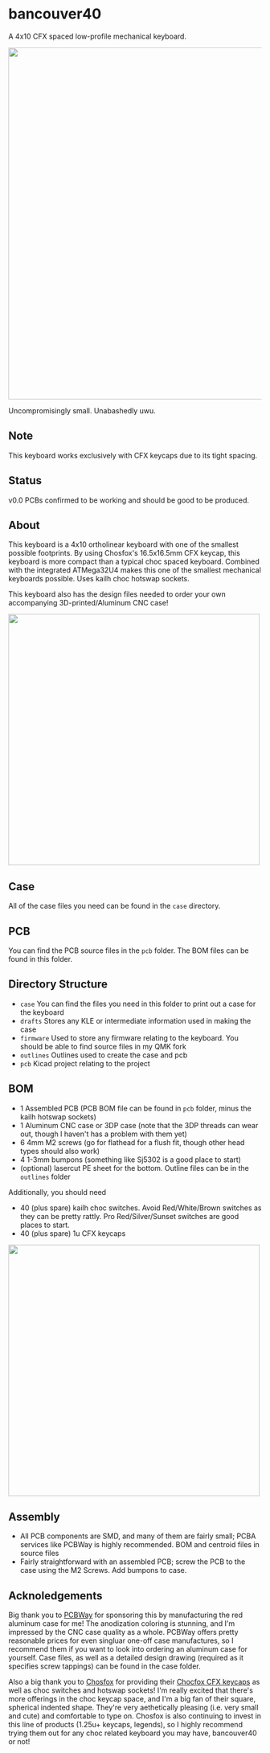 # bancouver40

A 4x10 CFX spaced low-profile mechanical keyboard.

<image src="https://github.com/ChrisChrisLoLo/bancouver40/blob/main/images/PXL_20221205_015210392-01.jpeg" width="700"/>

Uncompromisingly small. Unabashedly uwu.

## Note
This keyboard works exclusively with CFX keycaps due to its tight spacing.

## Status
v0.0 PCBs confirmed to be working and should be good to be produced.

## About
This keyboard is a 4x10 ortholinear keyboard with one of the smallest possible footprints. By using Chosfox's 16.5x16.5mm CFX keycap, this keyboard is more compact than a typical choc spaced keyboard. Combined with the integrated ATMega32U4 makes this one of the smallest mechanical keyboards possible. Uses kailh choc hotswap sockets.

This keyboard also has the design files needed to order your own accompanying 3D-printed/Aluminum CNC case!

<image src="https://github.com/ChrisChrisLoLo/bancouver40/blob/main/images/PXL_20221205_012951007-01.jpeg" width="500"/>

## Case 
All of the case files you need can be found in the `case` directory.

## PCB
You can find the PCB source files in the `pcb` folder. The BOM files can be found in this folder.

## Directory Structure
- `case`
    You can find the files you need in this folder to print out a case for the keyboard
- `drafts`
    Stores any KLE or intermediate information used in making the case
- `firmware`
    Used to store any firmware relating to the keyboard. You should be able to find source files in my QMK fork
- `outlines`
    Outlines used to create the case and pcb
- `pcb`
    Kicad project relating to the project
   
## BOM
- 1 Assembled PCB (PCB BOM file can be found in `pcb` folder, minus the kailh hotswap sockets)
- 1 Aluminum CNC case or 3DP case (note that the 3DP threads can wear out, though I haven't has a problem with them yet)
- 6 4mm M2 screws (go for flathead for a flush fit, though other head types should also work)
- 4 1-3mm bumpons (something like Sj5302 is a good place to start)
- (optional) lasercut PE sheet for the bottom. Outline files can be in the `outlines` folder

Additionally, you should need
- 40 (plus spare) kailh choc switches. Avoid Red/White/Brown switches as they can be pretty rattly. Pro Red/Silver/Sunset switches are good places to start.
- 40 (plus spare) 1u CFX keycaps

<image src="https://github.com/ChrisChrisLoLo/bancouver40/blob/main/images/PXL_20221205_012230895-01.jpeg" width="500"/>

## Assembly
- All PCB components are SMD, and many of them are fairly small; PCBA services like PCBWay is highly recommended. BOM and centroid files in source files 
- Fairly straightforward with an assembled PCB; screw the PCB to the case using the M2 Screws. Add bumpons to case.
        
## Acknoledgements
Big thank you to [PCBWay](https://www.pcbway.com/) for sponsoring this by manufacturing the red aluminum case for me! The anodization coloring is stunning, and I'm impressed by the CNC case quality as a whole. PCBWay offers pretty reasonable prices for even singluar one-off case manufactures, so I recommend them if you want to look into ordering an aluminum case for yourself. Case files, as well as a detailed design drawing (required as it specifies screw tappings) can be found in the case folder.

Also a big thank you to [Chosfox](https://chosfox.com/) for providing their [Chocfox CFX keycaps](https://chosfox.com/collections/low-profile-keycaps/products/chocfox-cfx-choc-keycaps) as well as choc switches and hotswap sockets! I'm really excited that there's more offerings in the choc keycap space, and I'm a big fan of their square, spherical indented shape. They're very aethetically pleasing (i.e. very small and cute) and comfortable to type on. Chosfox is also continuing to invest in this line of products (1.25u+ keycaps, legends), so I highly recommend trying them out for any choc related keyboard you may have, bancouver40 or not!
